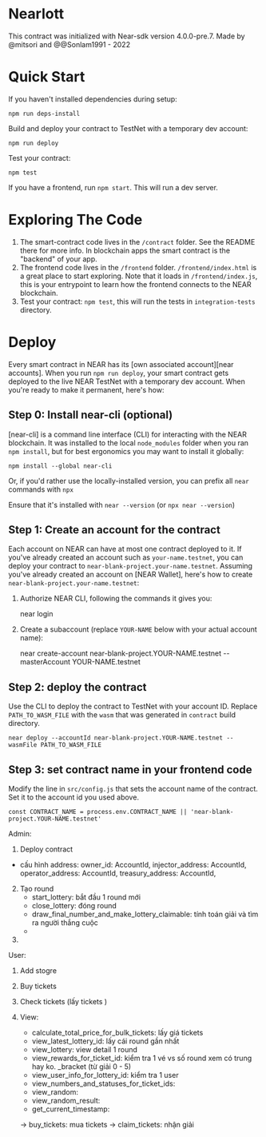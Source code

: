 # Nearlott

This contract was initialized with Near-sdk version 4.0.0-pre.7. Made by @mitsori and @@Sonlam1991 - 2022

# Quick Start

If you haven't installed dependencies during setup:

    npm run deps-install

Build and deploy your contract to TestNet with a temporary dev account:

    npm run deploy

Test your contract:

    npm test

If you have a frontend, run `npm start`. This will run a dev server.

# Exploring The Code

1. The smart-contract code lives in the `/contract` folder. See the README there for
   more info. In blockchain apps the smart contract is the "backend" of your app.
2. The frontend code lives in the `/frontend` folder. `/frontend/index.html` is a great
   place to start exploring. Note that it loads in `/frontend/index.js`,
   this is your entrypoint to learn how the frontend connects to the NEAR blockchain.
3. Test your contract: `npm test`, this will run the tests in `integration-tests` directory.

# Deploy

Every smart contract in NEAR has its [own associated account][near accounts].
When you run `npm run deploy`, your smart contract gets deployed to the live NEAR TestNet with a temporary dev account.
When you're ready to make it permanent, here's how:

## Step 0: Install near-cli (optional)

[near-cli] is a command line interface (CLI) for interacting with the NEAR blockchain. It was installed to the local `node_modules` folder when you ran `npm install`, but for best ergonomics you may want to install it globally:

    npm install --global near-cli

Or, if you'd rather use the locally-installed version, you can prefix all `near` commands with `npx`

Ensure that it's installed with `near --version` (or `npx near --version`)

## Step 1: Create an account for the contract

Each account on NEAR can have at most one contract deployed to it. If you've already created an account such as `your-name.testnet`, you can deploy your contract to `near-blank-project.your-name.testnet`. Assuming you've already created an account on [NEAR Wallet], here's how to create `near-blank-project.your-name.testnet`:

1. Authorize NEAR CLI, following the commands it gives you:

   near login

2. Create a subaccount (replace `YOUR-NAME` below with your actual account name):

   near create-account near-blank-project.YOUR-NAME.testnet --masterAccount YOUR-NAME.testnet

## Step 2: deploy the contract

Use the CLI to deploy the contract to TestNet with your account ID.
Replace `PATH_TO_WASM_FILE` with the `wasm` that was generated in `contract` build directory.

    near deploy --accountId near-blank-project.YOUR-NAME.testnet --wasmFile PATH_TO_WASM_FILE

## Step 3: set contract name in your frontend code

Modify the line in `src/config.js` that sets the account name of the contract. Set it to the account id you used above.

    const CONTRACT_NAME = process.env.CONTRACT_NAME || 'near-blank-project.YOUR-NAME.testnet'

Admin:

1. Deploy contract

- cấu hình address:
  owner_id: AccountId,
  injector_address: AccountId,
  operator_address: AccountId,
  treasury_address: AccountId,

2. Tạo round
   - start_lottery: bắt đầu 1 round mới
   - close_lottery: đóng round
   - draw_final_number_and_make_lottery_claimable: tính toán giải và tìm ra người thắng cuộc
   -
3.

User:

1. Add stogre
2. Buy tickets
3. Check tickets (lấy tickets )
4. View:

   - calculate_total_price_for_bulk_tickets: lấy giá tickets
   - view_latest_lottery_id: lấy cái round gần nhất
   - view_lottery: view detail 1 round
   - view_rewards_for_ticket_id: kiểm tra 1 vé vs số round xem có trung hay ko. \_bracket (từ giải 0 - 5)
   - view_user_info_for_lottery_id: kiểm tra 1 user
   - view_numbers_and_statuses_for_ticket_ids:
   - view_random:
   - view_random_result:
   - get_current_timestamp:

   -> buy_tickets: mua tickets
   -> claim_tickets: nhận giải
